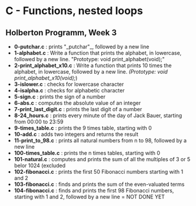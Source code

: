 <h1>C - Functions, nested loops</h1>
<h2>Holberton Programm, Week 3</h2>
<ul>
<li><strong>0-putchar.c</strong> : prints "_putchar"_, followed by a new line</li>
<li><strong>1-alphabet.c</strong> : Write a function that prints the alphabet, in lowercase, followed by a new line. "Prototype: void print_alphabet(void);"</li>
<li><strong>2-print_alphabet_x10.c</strong> : Write a function that prints 10 times the alphabet, in lowercase, followed by a new line. <em>(Prototype: void print_alphabet_x10(void);</em>)</li>
<li><strong>3-islower.c</strong> : checks for lowercase character</li>
<li><strong>4-isalpha.c</strong> : checks for alphabetic character</li>
<li><strong>5-sign.c</strong> : prints the sign of a number</li>
<li><strong>6-abs.c</strong> : computes the absolute value of an integer</li>
<li><strong>7-print_last_digit.c</strong> : prints the last digit of a number</li>
<li><strong>8-24_hours.c</strong> : prints every minute of the day of Jack Bauer, starting from 00:00 to 23:59</li>
<li><strong>9-times_table.c</strong> : prints the 9 times table, starting with 0</li>
<li><strong>10-add.c</strong> : adds two integers and returns the result</li>
<li><strong>11-print_to_98.c</strong> : prints all natural numbers from n to 98, followed by a new line</li>
<li><strong>100-times_table.c</strong> : prints the n times tables, starting with 0</li>
<li><strong>101-natural.c</strong> : computes and prints the sum of all the multiples of 3 or 5 belor 1024 (excluded</li>
<li><strong>102-fibonacci.c</strong> : prints the first 50 Fibonacci numbers starting with 1 and 2</li>
<li><strong>103-fibonacci.c</strong> : finds and prints the sum of the even-valuated terms</li>
<li><strong>104-fibonacci.c</strong> : finds and prints the first 98 Fibonacci numbers, starting with 1 and 2, followed by a new line = NOT DONE YET</li>
</ul>

